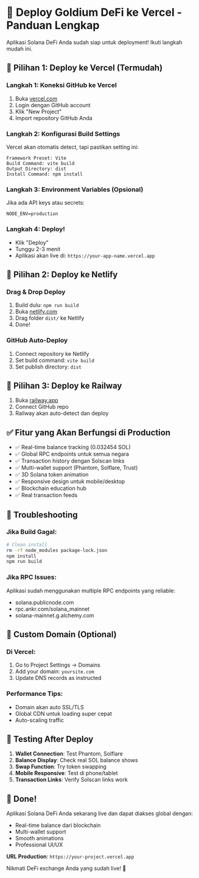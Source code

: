 # 🚀 Deploy Goldium DeFi ke Vercel - Panduan Lengkap

Aplikasi Solana DeFi Anda sudah siap untuk deployment! Ikuti langkah mudah ini.

## 🎯 Pilihan 1: Deploy ke Vercel (Termudah)

### Langkah 1: Koneksi GitHub ke Vercel
1. Buka [vercel.com](https://vercel.com)
2. Login dengan GitHub account
3. Klik "New Project"
4. Import repository GitHub Anda

### Langkah 2: Konfigurasi Build Settings
Vercel akan otomatis detect, tapi pastikan setting ini:
```
Framework Preset: Vite
Build Command: vite build
Output Directory: dist
Install Command: npm install
```

### Langkah 3: Environment Variables (Opsional)
Jika ada API keys atau secrets:
```
NODE_ENV=production
```

### Langkah 4: Deploy!
- Klik "Deploy"
- Tunggu 2-3 menit
- Aplikasi akan live di: `https://your-app-name.vercel.app`

## 🎯 Pilihan 2: Deploy ke Netlify

### Drag & Drop Deploy
1. Build dulu: `npm run build`
2. Buka [netlify.com](https://netlify.com)
3. Drag folder `dist/` ke Netlify
4. Done!

### GitHub Auto-Deploy
1. Connect repository ke Netlify
2. Set build command: `vite build`
3. Set publish directory: `dist`

## 🎯 Pilihan 3: Deploy ke Railway

1. Buka [railway.app](https://railway.app)
2. Connect GitHub repo
3. Railway akan auto-detect dan deploy

## ✅ Fitur yang Akan Berfungsi di Production

- ✅ Real-time balance tracking (0.032454 SOL)
- ✅ Global RPC endpoints untuk semua negara
- ✅ Transaction history dengan Solscan links
- ✅ Multi-wallet support (Phantom, Solflare, Trust)
- ✅ 3D Solana token animation
- ✅ Responsive design untuk mobile/desktop
- ✅ Blockchain education hub
- ✅ Real transaction feeds

## 🔧 Troubleshooting

### Jika Build Gagal:
```bash
# Clean install
rm -rf node_modules package-lock.json
npm install
npm run build
```

### Jika RPC Issues:
Aplikasi sudah menggunakan multiple RPC endpoints yang reliable:
- solana.publicnode.com
- rpc.ankr.com/solana_mainnet
- solana-mainnet.g.alchemy.com

## 🌟 Custom Domain (Optional)

### Di Vercel:
1. Go to Project Settings → Domains
2. Add your domain: `yoursite.com`
3. Update DNS records as instructed

### Performance Tips:
- Domain akan auto SSL/TLS
- Global CDN untuk loading super cepat
- Auto-scaling traffic

## 📱 Testing After Deploy

1. **Wallet Connection**: Test Phantom, Solflare
2. **Balance Display**: Check real SOL balance shows
3. **Swap Function**: Try token swapping
4. **Mobile Responsive**: Test di phone/tablet
5. **Transaction Links**: Verify Solscan links work

## 🎉 Done!

Aplikasi Solana DeFi Anda sekarang live dan dapat diakses global dengan:
- Real-time balance dari blockchain
- Multi-wallet support
- Smooth animations
- Professional UI/UX

**URL Production**: `https://your-project.vercel.app`

Nikmati DeFi exchange Anda yang sudah live! 🚀